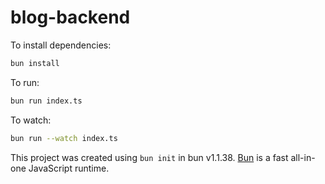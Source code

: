 # blog-backend

To install dependencies:

```bash
bun install
```

To run:

```bash
bun run index.ts
```

To watch:

```bash
bun run --watch index.ts
```

This project was created using `bun init` in bun v1.1.38. [Bun](https://bun.sh) is a fast all-in-one JavaScript runtime.
